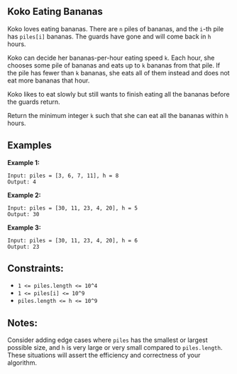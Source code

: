 ## Koko Eating Bananas

Koko loves eating bananas. There are `n` piles of bananas, and the `i`-th pile has `piles[i]` bananas. The guards have gone and will come back in `h` hours.

Koko can decide her bananas-per-hour eating speed `k`. Each hour, she chooses some pile of bananas and eats up to `k` bananas from that pile. If the pile has fewer than `k` bananas, she eats all of them instead and does not eat more bananas that hour.

Koko likes to eat slowly but still wants to finish eating all the bananas before the guards return.

Return the minimum integer `k` such that she can eat all the bananas within `h` hours.

## Examples

**Example 1:**

```
Input: piles = [3, 6, 7, 11], h = 8
Output: 4
```

**Example 2:**

```
Input: piles = [30, 11, 23, 4, 20], h = 5
Output: 30
```

**Example 3:**

```
Input: piles = [30, 11, 23, 4, 20], h = 6
Output: 23
```

## Constraints:

* `1 <= piles.length <= 10^4`
* `1 <= piles[i] <= 10^9`
* `piles.length <= h <= 10^9`

## Notes:
Consider adding edge cases where `piles` has the smallest or largest possible size, and `h` is very large or very small compared to `piles.length`. These situations will assert the efficiency and correctness of your algorithm.